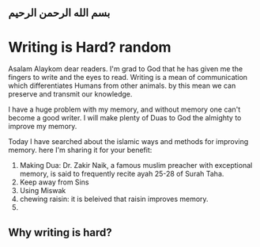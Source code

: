 ## بسم الله الرحمن الرحیم

# Writing is Hard? random

Asalam Alaykom dear readers. I'm grad to God that he has given me the fingers to write and the eyes to read. Writing is a mean of communication which differentiates Humans from other animals. by this mean we can preserve and transmit our knowledge. 

I have a huge problem with my memory, and without memory one can't become a good writer. I will make plenty of Duas to God the almighty to improve my memory.

Today I have searched about the islamic ways and methods for improving memory. here I'm sharing it for your benefit: 

1. Making Dua: Dr. Zakir Naik, a famous muslim preacher with exceptional memory, is said to frequently recite ayah 25-28 of Surah Taha. 
2. Keep away from Sins
3. Using Miswak 
4. chewing raisin: it is beleived that raisin improves memory.
5. 


## Why writing is hard?
